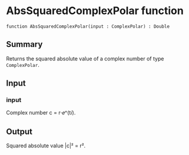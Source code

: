 # AbsSquaredComplexPolar function

`function AbsSquaredComplexPolar(input : ComplexPolar) : Double`

## Summary
Returns the squared absolute value of a complex number of type
`ComplexPolar`.

## Input
### input
Complex number c = r⋅𝑒^(t𝑖).

## Output
Squared absolute value |c|² = r².
